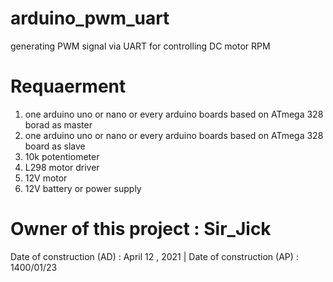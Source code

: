 # arduino_pwm_uart

generating PWM signal via UART
for controlling DC motor RPM

# Requaerment

1. one arduino uno or nano or every arduino boards based on ATmega 328 borad as master
2. one arduino uno or nano or every arduino boards based on ATmega 328 board as slave
3. 10k potentiometer
4. L298 motor driver
5. 12V motor
6. 12V battery or power supply

# Owner of this project : Sir_Jick

Date of construction (AD) : April 12 , 2021 | Date of construction (AP) : 1400/01/23
